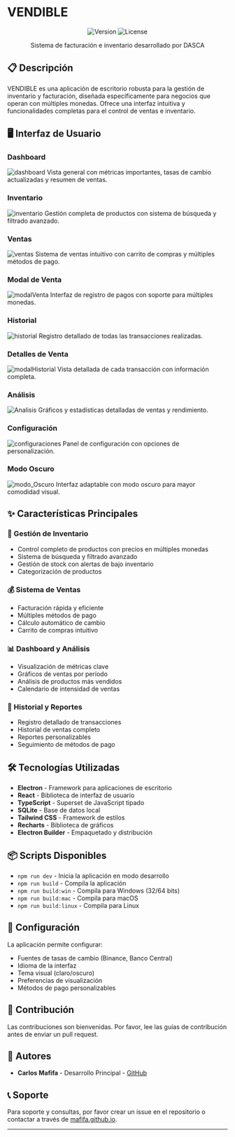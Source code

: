 # VENDIBLE

<div align="center">
  
  ![Version](https://img.shields.io/badge/version-1.0.3-blue.svg)
  ![License](https://img.shields.io/badge/license-MIT-green.svg)
  
  Sistema de facturación e inventario desarrollado por DASCA
</div>

## 📋 Descripción

VENDIBLE es una aplicación de escritorio robusta para la gestión de inventario y facturación, diseñada específicamente para negocios que operan con múltiples monedas. Ofrece una interfaz intuitiva y funcionalidades completas para el control de ventas e inventario.

## 🖥️ Interfaz de Usuario

### Dashboard

![dashboard](./resources/readme/dashboard..png)
Vista general con métricas importantes, tasas de cambio actualizadas y resumen de ventas.

### Inventario

![inventario](./resources/readme/Inventario..png)
Gestión completa de productos con sistema de búsqueda y filtrado avanzado.

### Ventas

![ventas](./resources/readme/ventas..png)
Sistema de ventas intuitivo con carrito de compras y múltiples métodos de pago.

### Modal de Venta

![modalVenta](./resources/readme/moda_venta..png)
Interfaz de registro de pagos con soporte para múltiples monedas.

### Historial

![historial](./resources/readme/Historial..png)
Registro detallado de todas las transacciones realizadas.

### Detalles de Venta

![modalHistorial](./resources/readme/modal_historial..png)
Vista detallada de cada transacción con información completa.

### Análisis

![Analisis](./resources/readme/analisis..png)
Gráficos y estadísticas detalladas de ventas y rendimiento.

### Configuración

![configuraciones](./resources/readme/configuraciones..png)
Panel de configuración con opciones de personalización.

### Modo Oscuro

![modo_Oscuro](resources/readme/modo_oscuro..png)
Interfaz adaptable con modo oscuro para mayor comodidad visual.

## ✨ Características Principales

### 💼 Gestión de Inventario

- Control completo de productos con precios en múltiples monedas
- Sistema de búsqueda y filtrado avanzado
- Gestión de stock con alertas de bajo inventario
- Categorización de productos

### 💰 Sistema de Ventas

- Facturación rápida y eficiente
- Múltiples métodos de pago
- Cálculo automático de cambio
- Carrito de compras intuitivo

### 📊 Dashboard y Análisis

- Visualización de métricas clave
- Gráficos de ventas por período
- Análisis de productos más vendidos
- Calendario de intensidad de ventas

### 📜 Historial y Reportes

- Registro detallado de transacciones
- Historial de ventas completo
- Reportes personalizables
- Seguimiento de métodos de pago

## 🛠️ Tecnologías Utilizadas

- **Electron** - Framework para aplicaciones de escritorio
- **React** - Biblioteca de interfaz de usuario
- **TypeScript** - Superset de JavaScript tipado
- **SQLite** - Base de datos local
- **Tailwind CSS** - Framework de estilos
- **Recharts** - Biblioteca de gráficos
- **Electron Builder** - Empaquetado y distribución

## 📦 Scripts Disponibles

- `npm run dev` - Inicia la aplicación en modo desarrollo
- `npm run build` - Compila la aplicación
- `npm run build:win` - Compila para Windows (32/64 bits)
- `npm run build:mac` - Compila para macOS
- `npm run build:linux` - Compila para Linux

## 🔧 Configuración

La aplicación permite configurar:

- Fuentes de tasas de cambio (Binance, Banco Central)
- Idioma de la interfaz
- Tema visual (claro/oscuro)
- Preferencias de visualización
- Métodos de pago personalizables

## 🤝 Contribución

Las contribuciones son bienvenidas. Por favor, lee las guías de contribución antes de enviar un pull request.

## 👥 Autores

- **Carlos Mafifa** - Desarrollo Principal - [GitHub](https://github.com/Mafifa)

## 📞 Soporte

Para soporte y consultas, por favor crear un issue en el repositorio o contactar a través de [mafifa.github.io](https://mafifa.github.io).

---
